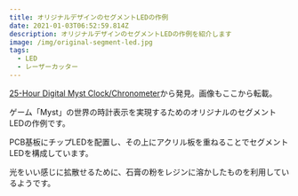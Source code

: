 ```yaml
---
title: オリジナルデザインのセグメントLEDの作例
date: 2021-01-03T06:52:59.814Z
description: オリジナルデザインのセグメントLEDの作例を紹介します
image: /img/original-segment-led.jpg
tags:
  - LED
  - レーザーカッター
---
```

[25-Hour Digital Myst Clock/Chronometer](https://hackaday.io/project/169627-25-hour-digital-myst-clockchronometer)から発見。画像もここから転載。

ゲーム「Myst」の世界の時計表示を実現するためのオリジナルのセグメントLEDの作例です。

PCB基板にチップLEDを配置し、その上にアクリル板を重ねることでセグメントLEDを構成しています。

光をいい感じに拡散せるために、石膏の粉をレジンに溶かしたものを利用しているようです。

